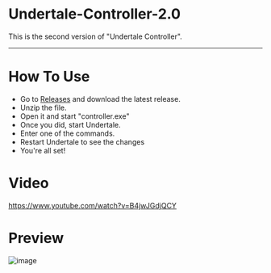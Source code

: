 # Undertale-Controller-2.0
This is the second version of "Undertale Controller".


-------------------------------------------------------------------


# How To Use
- Go to [Releases](https://github.com/Great-Hacking/Undertale-Controller-2.0/releases) and download the latest release.
- Unzip the file.
- Open it and start "controller.exe"
- Once you did, start Undertale.
- Enter one of the commands.
- Restart Undertale to see the changes
- You're all set!

# Video
https://www.youtube.com/watch?v=B4jwJGdjQCY


# Preview
![image](https://user-images.githubusercontent.com/64395933/111560998-1abfe980-876a-11eb-9958-201fcac69134.png)
